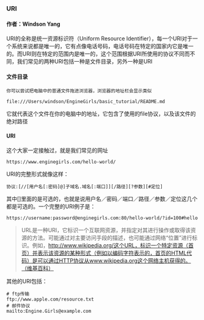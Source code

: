 ### URI

#### 作者：Windson Yang

URI的全称是统一资源标识符（Uniform Resource Identifier），每一个URI对于一个系统来说都是唯一的，它有点像电话号码，电话号码在特定的国家内它是唯一的。而URI则在特定的范围内是唯一的，这个范围根据URI所使用的协议不同而不同，我们常见的两种URI包括一种是文件目录，另外一种是URI

#### 文件目录
    你可以尝试把电脑中的普通文件拖进浏览器，浏览器的地址栏会显示类似

    file:///Users/windson/EngineGirls/basic_tutorial/README.md
它就代表这个文件在你的电脑中的地址，它包含了使用的file协议，以及该文件的绝对路径

#### URI
这个大家一定接触过，就是我们常见的网址

    https://www.enginegirls.com/hello-world/
    
URI的完整形式就像这样：

    协议:[//[用户名[:密码]@]子域名.域名[:端口]][/路径][?参数][#定位]

其中[]里面的是可选的，也就是说用户名／密码／端口／路径／参数／定位这几个都是可选的。一个完整的URI例子是：

    https://username:password@enginegirls.com:80/hello-world/?id=100#hello

> URL是一种URI，它标识一个互联网资源，并指定对其进行操作或取得该资源的方法。可能通过对主要访问手段的描述，也可能通过网络“位置”进行标识。例如，http://www.wikipedia.org/这个URL，标识一个特定资源（首页）并表示该资源的某种形式（例如以编码字符表示的，首页的HTML代码）是可以通过HTTP协议从www.wikipedia.org这个网络主机获得的。（维基百科）

其他的URI包括：

    # ftp传输
    ftp://www.apple.com/resource.txt
    # 邮件协议
    mailto:Engine.Girls@example.com
